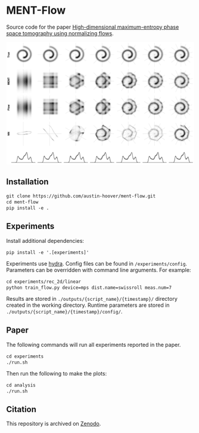 # MENT-Flow

Source code for the paper [High-dimensional maximum-entropy phase space tomography using normalizing flows](https://doi.org/10.1103/PhysRevResearch.6.033163).

<img src="docs/fig_ment_swissroll.png" width="800px">


## Installation

```
git clone https://github.com/austin-hoover/ment-flow.git
cd ment-flow
pip install -e .
```


## Experiments

Install additional dependencies:

```
pip install -e '.[experiments]'
```

Experiments use [hydra](https://hydra.cc). Config files can be found in `/experiments/config`. Parameters can be overridden with command line arguments. For example: 
```
cd experiments/rec_2d/linear
python train_flow.py device=mps dist.name=swissroll meas.num=7
```
Results are stored in `./outputs/{script_name}/{timestamp}/` directory created in the working directory. Runtime parameters are stored in `./outputs/{script_name}/{timestamp}/config/`.


## Paper 

The following commands will run all experiments reported in the paper.

```
cd experiments
./run.sh
```

Then run the following to make the plots:

```
cd analysis
./run.sh
```


## Citation

This repository is archived on [Zenodo]().
